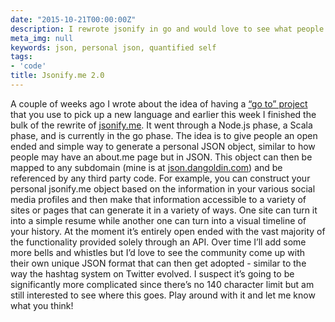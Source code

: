 ```yaml
---
date: "2015-10-21T00:00:00Z"
description: I rewrote jsonify in go and would love to see what people think.
meta_img: null
keywords: json, personal json, quantified self
tags:
- 'code'
title: Jsonify.me 2.0
---
```


A couple of weeks ago I wrote about the idea of having a <a href="/2015/10/11/have-a-go-to-project-when-learning-a-new-programming-language/">“go to” project</a> that you use to pick up a new language and earlier this week I finished the bulk of the rewrite of <a href="http://jsonify.me" target="_blank">jsonify.me</a>. It went through a Node.js phase, a Scala phase, and is currently in the go phase. The idea is to give people an open ended and simple way to generate a personal JSON object, similar to how people may have an about.me page but in JSON. This object can then be mapped to any subdomain (mine is at <a href="http://json.dangoldin.com" target="_blank">json.dangoldin.com</a>) and be referenced by any third party code. For example, you can construct your personal jsonify.me object based on the information in your various social media profiles and then make that information accessible to a variety of sites or pages that can generate it in a variety of ways. One site can turn it into a simple resume while another one can turn into a visual timeline of your history. At the moment it’s entirely open ended with the vast majority of the functionality provided solely through an API. Over time I’ll add some more bells and whistles but I’d love to see the community come up with their own unique JSON format that can then get adopted - similar to the way the hashtag system on Twitter evolved. I suspect it’s going to be significantly more complicated since there’s no 140 character limit but am still interested to see where this goes. Play around with it and let me know what you think!

